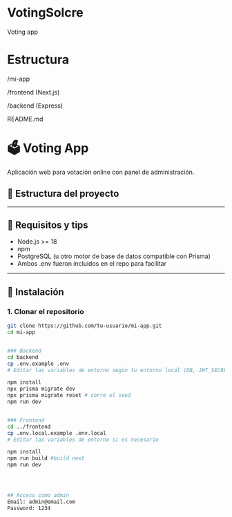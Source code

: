 # VotingSolcre

Voting app

# Estructura

/mi-app

/frontend (Next.js)

/backend (Express)

README.md

# 🗳️ Voting App

Aplicación web para votación online con panel de administración.

## 📁 Estructura del proyecto

---

## 🧰 Requisitos y tips

- Node.js >= 18
- npm
- PostgreSQL (u otro motor de base de datos compatible con Prisma)
- Ambos .env fueron incluidos en el repo para facilitar

---

## 🚀 Instalación

### 1. Clonar el repositorio

```bash
git clone https://github.com/tu-usuario/mi-app.git
cd mi-app


### Backend
cd backend
cp .env.example .env
# Editar las variables de entorno según tu entorno local (DB, JWT_SECRET, etc.)

npm install
npx prisma migrate dev
npx prisma migrate reset # corre el seed
npm run dev


### Frontend
cd ../frontend
cp .env.local.example .env.local
# Editar las variables de entorno si es necesario 

npm install
npm run build #build next
npm run dev




## Acceso como admin
Email: admin@email.com
Password: 1234
```
